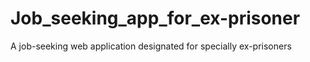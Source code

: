 # Job_seeking_app_for_ex-prisoner
A job-seeking web application designated for specially ex-prisoners

